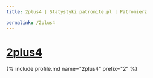 ```yaml
---
title: 2plus4 | Statystyki patronite.pl | Patromierz

permalink: /2plus4
---
```


# [2plus4](https://patronite.pl/2plus4)

{% include profile.md name="2plus4" prefix="2" %}
